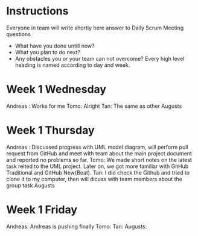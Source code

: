# Instructions
Everyone in team will write shortly here answer to Daily Scrum Meeting questions
* What have you done untill now?
* What you plan to do next?
* Any obstacles you or your team can not overcome?
Every high level heading is named according to day and week. 

# Week 1 Wednesday
Andreas : Works for me
Tomo: Alright
Tan: The same as other
Augusts

# Week 1 Thursday
Andreas : Discussed progress with UML model diagram, will perform pull request from GitHub and meet with team about the main project document and reported no problems so far. 
Tomo: We made short notes on the latest task relted to the UML project. Later on, we got more familiar with GitHub Traditional and GitHub New(Beat).
Tan: I did check the Github and tried to clone it to my computer, then will dicuss with team members about the group task
Augusts

# Week 1 Friday
Andreas: Andreas is pushing finally
Tomo:
Tan:
Augusts:

